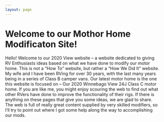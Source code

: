 ```yaml
---
layout: page
---
```


<h1>Welcome to our Mothor Home Modificaton Site!</h1>

Hello!  Welcome to our 2020 View website – a website dedicated to giving RV Enthusiasts ideas based on what we have done to modify our motor home.  This is not a “How To” website, but rather a “How We Did It” website. 
My wife and I have been RVing for over 30 years, with the last many years being in a series of Class B camper vans.  Our latest motor home is the one this website is focused on – Our 2020 Winnebago View 24J Class C motor home.
If you are like me, you might enjoy scouring the web to find out what other RVers have done to improve the functionality of their rigs.  If there is anything on these pages that give you some ideas, we are glad to share.  The web is full of really great content supplied by very skilled modifiers, so I’ll try to point out where I got some help along the way to accomplishing our mods.

